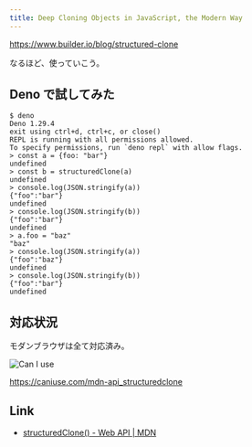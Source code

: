 ```yaml
---
title: Deep Cloning Objects in JavaScript, the Modern Way
---
```


https://www.builder.io/blog/structured-clone

なるほど、使っていこう。

## Deno で試してみた

```shell
$ deno
Deno 1.29.4
exit using ctrl+d, ctrl+c, or close()
REPL is running with all permissions allowed.
To specify permissions, run `deno repl` with allow flags.
> const a = {foo: "bar"}
undefined
> const b = structuredClone(a)
undefined
> console.log(JSON.stringify(a))
{"foo":"bar"}
undefined
> console.log(JSON.stringify(b))
{"foo":"bar"}
undefined
> a.foo = "baz"
"baz"
> console.log(JSON.stringify(a))
{"foo":"baz"}
undefined
> console.log(JSON.stringify(b))
{"foo":"bar"}
undefined
```

## 対応状況

モダンブラウザは全て対応済み。

![Can I use](https://mryhryki.com/file/Tn4kFlBZhko1yvOn_XWD-P7c8-e9F9nYMWLMAbMVjPTh2xyE.webp)

https://caniuse.com/mdn-api_structuredclone

## Link

- [structuredClone() - Web API | MDN](https://developer.mozilla.org/ja/docs/Web/API/structuredClone)
